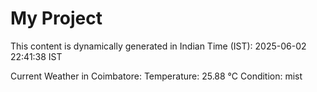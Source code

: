 # My Project

This content is dynamically generated in Indian Time (IST): 2025-06-02 22:41:38 IST


Current Weather in Coimbatore:
Temperature: 25.88 °C
Condition: mist

